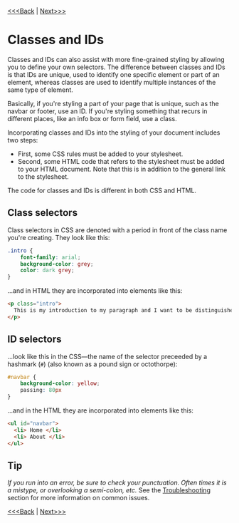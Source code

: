[<<<Back](filter.md) | [Next>>>](selectors.md)

# Classes and IDs

Classes and IDs can also assist with more fine-grained styling by allowing you to define your own selectors. The difference between classes and IDs is that IDs are unique, used to identify one specific element or part of an element, whereas classes are used to identify multiple instances of the same type of element.

Basically, if you're styling a part of your page that is unique, such as the navbar or footer, use an ID. If you're styling something that recurs in different places, like an info box or form field, use a class.

Incorporating classes and IDs into the styling of your document includes two steps:

- First, some CSS rules must be added to your stylesheet.
- Second, some HTML code that refers to the stylesheet must be added to your HTML document. Note that this is in addition to the general link to the stylesheet.

The code for classes and IDs is different in both CSS and HTML.

## Class selectors

Class selectors in CSS are denoted with a period in front of the class name you're creating. They look like this:

```css
.intro {
    font-family: arial;
    background-color: grey;
    color: dark grey;
}
```

...and in HTML they are incorporated into elements like this:

```html
<p class="intro">
  This is my introduction to my paragraph and I want to be distinguished from the rest of my content so I will add it as a class and note where the intros are found in my HTML.
</p>
```

## ID selectors 
...look like this in the CSS—the name of the selector preceeded by a hashmark (`#`) (also known as a pound sign or octothorpe):

```css
#navbar {
    background-color: yellow;
    passing: 80px
}
```
...and in the HTML they are incorporated into elements like this:

```html
<ul id="navbar">
  <li> Home </li>
  <li> About </li>
</ul>
```

## Tip
*If you run into an error, be sure to check your punctuation. Often times it is a mistype, or overlooking a semi-colon, etc.* See the [Troubleshooting](troubleshooting.md) section for more information on common issues.

[<<<Back](filter.md) | [Next>>>](selectors.md)
